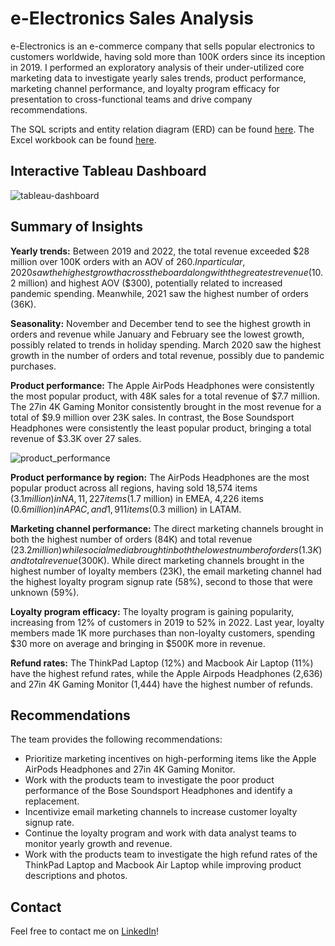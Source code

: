 # e-Electronics Sales Analysis

e-Electronics is an e-commerce company that sells popular electronics to customers worldwide, having sold more than 100K orders since its inception in 2019. I performed an exploratory analysis of their under-utilized core marketing data to investigate yearly sales trends, product performance, marketing channel performance, and loyalty program efficacy for presentation to cross-functional teams and drive company recommendations.

The SQL scripts and entity relation diagram (ERD) can be found [here](./sql_analysis/). The Excel workbook can be found [here](./excel_workbook/).

## Interactive Tableau Dashboard

![tableau-dashboard](https://github.com/jessicacampbell-astro/e-Electronics_sales_analysis/assets/23153120/33be2c24-cdeb-4f77-9b89-b8b4a4f59a32)

## Summary of Insights

**Yearly trends:** Between 2019 and 2022, the total revenue exceeded $28 million over 100K orders with an AOV of $260. In particular, 2020 saw the highest growth across the board along with the greatest revenue ($10.2 million) and highest AOV ($300), potentially related to increased pandemic spending. Meanwhile, 2021 saw the highest number of orders (36K).

**Seasonality:** November and December tend to see the highest growth in orders and revenue while January and February see the lowest growth, possibly related to trends in holiday spending. March 2020 saw the highest growth in the number of orders and total revenue, possibly due to pandemic purchases.

**Product performance:** The Apple AirPods Headphones were consistently the most popular product, with 48K sales for a total revenue of $7.7 million. The 27in 4K Gaming Monitor consistently brought in the most revenue for a total of $9.9 million over 23K sales. In contrast, the Bose Soundsport Headphones were consistently the least popular product, bringing a total revenue of $3.3K over 27 sales.

![product_performance](https://github.com/jessicacampbell-astro/e-Electronics_analysis/assets/23153120/77ccc229-490d-4a53-af9d-b2b3ee5daca4)

**Product performance by region:** The AirPods Headphones are the most popular product across all regions, having sold 18,574 items ($3.1 million) in NA, 11,227 items ($1.7 million) in EMEA, 4,226 items ($0.6 million) in APAC, and 1,911 items ($0.3 million) in LATAM.

**Marketing channel performance:** The direct marketing channels brought in both the highest number of orders (84K) and total revenue ($23.2 million) while social media brought in both the lowest number of orders (1.3K) and total revenue ($300K). While direct marketing channels brought in the highest number of loyalty members (23K), the email marketing channel had the highest loyalty program signup rate (58%), second to those that were unknown (59%). 

**Loyalty program efficacy:** The loyalty program is gaining popularity, increasing from 12% of customers in 2019 to 52% in 2022. Last year, loyalty members made 1K more purchases than non-loyalty customers, spending $30 more on average and bringing in $500K more in revenue.

**Refund rates:** The ThinkPad Laptop (12%) and Macbook Air Laptop (11%) have the highest refund rates, while the Apple Airpods Headphones (2,636) and 27in 4K Gaming Monitor (1,444) have the highest number of refunds.

## Recommendations

The team provides the following recommendations:

- Prioritize marketing incentives on high-performing items like the Apple AirPods Headphones and 27in 4K Gaming Monitor.
- Work with the products team to investigate the poor product performance of the Bose Soundsport Headphones and identify a replacement.
- Incentivize email marketing channels to increase customer loyalty signup rate.
- Continue the loyalty program and work with data analyst teams to monitor yearly growth and revenue.
- Work with the products team to investigate the high refund rates of the ThinkPad Laptop and Macbook Air Laptop while improving product descriptions and photos.

## Contact

Feel free to contact me on [LinkedIn](https://www.linkedin.com/in/jessicacampbell-astro/)!
